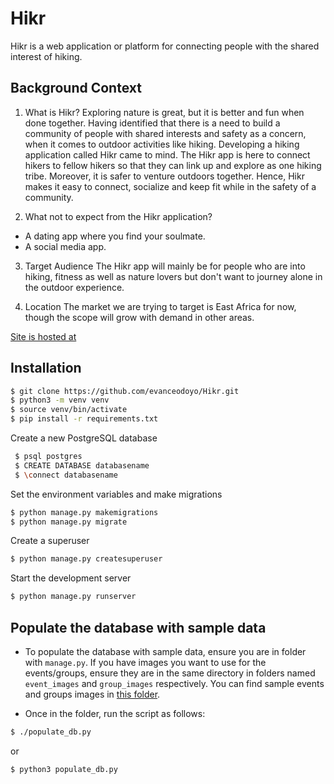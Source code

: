 # Hikr
Hikr is a web application or platform for connecting people with the shared interest of hiking.

## Background Context
1. What is Hikr?
Exploring nature is great, but it is better and fun when done together. Having identified that there is a need to build a community of people with shared interests and safety as a concern, when it comes to outdoor activities like hiking. Developing a hiking application called Hikr came to mind. The Hikr app is here to connect hikers to fellow hikers so that they can link up and explore as one hiking tribe. Moreover, it is safer to venture outdoors together. Hence, Hikr makes it easy to connect, socialize and keep fit while in the safety of a community.

2. What not to expect from the Hikr application?
* A dating app where you find your soulmate.
* A social media app.
 
3. Target Audience
The Hikr app will mainly be for people who are into hiking, fitness as well as nature lovers but don't want to journey alone in the outdoor experience.

4. Location 
The market we are trying to target is East Africa for now, though the scope will grow with demand in other areas.

[Site is hosted at](hikr.odocodes.tech)

## Installation

```sh
$ git clone https://github.com/evanceodoyo/Hikr.git
$ python3 -m venv venv
$ source venv/bin/activate
$ pip install -r requirements.txt
```

Create a new PostgreSQL database

```sh
 $ psql postgres
 $ CREATE DATABASE databasename
 $ \connect databasename
```

Set the environment variables and make migrations

```sh
$ python manage.py makemigrations
$ python manage.py migrate
```

Create a superuser

```sh
$ python manage.py createsuperuser
```

Start the development server

```sh
$ python manage.py runserver
```

## Populate the database with sample data
- To populate the database with sample data, ensure you are in folder with `manage.py`. If you have images you want to use for the events/groups, ensure they are in the same directory in folders named `event_images` and `group_images` respectively. You can find sample events and groups images in [this folder](https://drive.google.com/drive/folders/1e7oFwf6U5u1plsp12ZuGyTBxGwjVqaV3?usp=sharing).

- Once in the folder, run the script as follows:  
```sh
$ ./populate_db.py
```
or 
```sh
$ python3 populate_db.py
```
